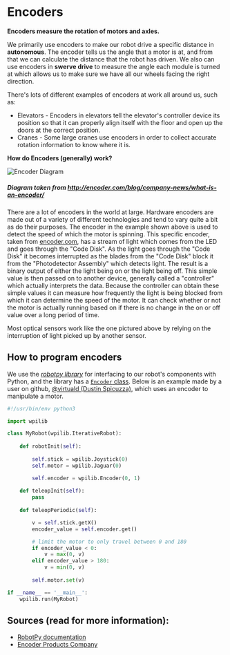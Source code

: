 # Encoders

**Encoders measure the rotation of motors and axles.**

We primarily use encoders to make our robot drive a specific distance in **autonomous**. The encoder tells us the angle that a motor is at, and from that we can calculate the distance that the robot has driven. We also can use encoders in **swerve drive** to measure the angle each module is turned at which allows us to make sure we have all our wheels facing the right direction.

There's lots of different examples of encoders at work all around us, such as:
  - Elevators - Encoders in elevators tell the elevator's controller device its position so that it can properly align itself with the floor and open up the doors at the correct position.
  - Cranes - Some large cranes use encoders in order to collect accurate rotation information to know where it is.

**How do Encoders (generally) work?**

![Encoder Diagram](http://encoder.com/core/files/encoder/uploads/images/Encoder-exploded-COLOR-v2.jpg)
##### *Diagram taken from http://encoder.com/blog/company-news/what-is-an-encoder/*

There are a lot of encoders in the world at large. Hardware encoders are made out of a variety of different technologies and tend to vary quite a bit as do their purposes. The encoder in the example shown above is used to detect the speed of which the motor is spinning. This specific encoder, taken from [encoder.com](http://encoder.com/blog/company-news/what-is-an-encoder/), has a stream of light which comes from the LED and goes through the "Code Disk". As the light goes through the "Code Disk" it becomes interrupted as the blades from the "Code Disk" block it from the "Photodetector Assembly" which detects light. The result is a binary output of either the light being on or the light being off. This simple value is then passed on to another device, generally called a "controller" which actually interprets the data. Because the controller can obtain these simple values it can measure how frequently the light is being blocked from which it can determine the speed of the motor. It can check whether or not the motor is actually running based on if there is no change in the on or off value over a long period of time.

Most optical sensors work like the one pictured above by relying on the interruption of light picked up by another sensor.

## How to program encoders

We use the [*robotpy library*](https://robotpy.readthedocs.io/en/stable/) for interfacing to our robot's components with Python, and the library has a [`Encoder` class](http://robotpy.readthedocs.io/projects/wpilib/en/latest/wpilib/Encoder.html). Below is an example made by a user on github, [@virtuald (Dustin Spicuzza)](https://github.com/virtuald), which uses an encoder to manipulate a motor. 

```python
#!/usr/bin/env python3

import wpilib

class MyRobot(wpilib.IterativeRobot):
    
    def robotInit(self):
        
        self.stick = wpilib.Joystick(0)
        self.motor = wpilib.Jaguar(0)

        self.encoder = wpilib.Encoder(0, 1)
    
    def teleopInit(self):
        pass
    
    def teleopPeriodic(self):

        v = self.stick.getX()
        encoder_value = self.encoder.get()

        # limit the motor to only travel between 0 and 180
        if encoder_value < 0:
            v = max(0, v)
        elif encoder_value > 180:
            v = min(0, v)
        
        self.motor.set(v)

if __name__ == '__main__':
    wpilib.run(MyRobot)
```

## Sources (read for more information):

- [RobotPy documentation](https://robotpy.readthedocs.io/en/stable/)
- [Encoder Products Company](http://encoder.com/blog/company-news/what-is-an-encoder/)
